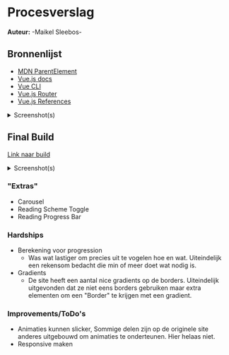 # Procesverslag

**Auteur:** -Maikel Sleebos-

## Bronnenlijst

- [MDN ParentElement](https://developer.mozilla.org/en-US/docs/Web/API/Node/parentElement)
- [Vue.js docs](https://vuejs.org/v2/guide/)
- [Vue CLI](https://cli.vuejs.org/guide/)
- [Vue.js Router](https://router.vuejs.org/guide/)
- [Vue.js References](https://router.vuejs.org/guide/)

<details>
<summary>Screenshot(s)</summary>

![League Universe](docs/league-universe.jpg)

</details>

## Final Build

[Link naar build](https://senpaizuri.github.io/freespace//dist)

<details>
<summary>Screenshot(s)</summary>

![Build part 1](docs/progress.jpg)
![Build part 2](docs/progress-2.jpg)

</details>

### "Extras"

- Carousel
- Reading Scheme Toggle
- Reading Progress Bar

### Hardships

- Berekening voor progression
  - Was wat lastiger om precies uit te vogelen hoe en wat. Uiteindelijk een rekensom bedacht die min of meer doet wat nodig is.
- Gradients
  - De site heeft een aantal nice gradients op de borders. Uiteindelijk uitgevonden dat ze niet eens borders gebruiken maar extra elementen om een "Border" te krijgen met een gradient.

### Improvements/ToDo's

- Animaties kunnen slicker, Sommige delen zijn op de originele site anderes uitgebouwd om animaties te onderteunen. Hier helaas niet.
- Responsive maken
